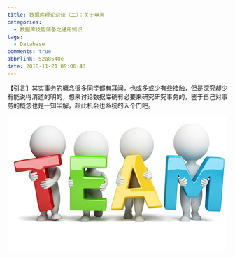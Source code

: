 ```yaml
---
title: 数据库理论杂谈（二）：关于事务
categories:
  - 数据库技能储备之通用知识
tags:
  - Database
comments: true
abbrlink: 52a8548e
date: 2018-11-21 09:06:43
---
```

【引言】其实事务的概念很多同学都有耳闻，也或多或少有些接触，但是深究却少有能说得清道的明的，想来讨论数据库确有必要来研究研究事务的，鉴于自己对事务的概念也是一知半解，趁此机会也系统的入个门吧。
<div align=center><img src="https://github.com/ttfisher/images/raw/master/public/000001.jpg" width="500"/></div>
<!-- more -->
